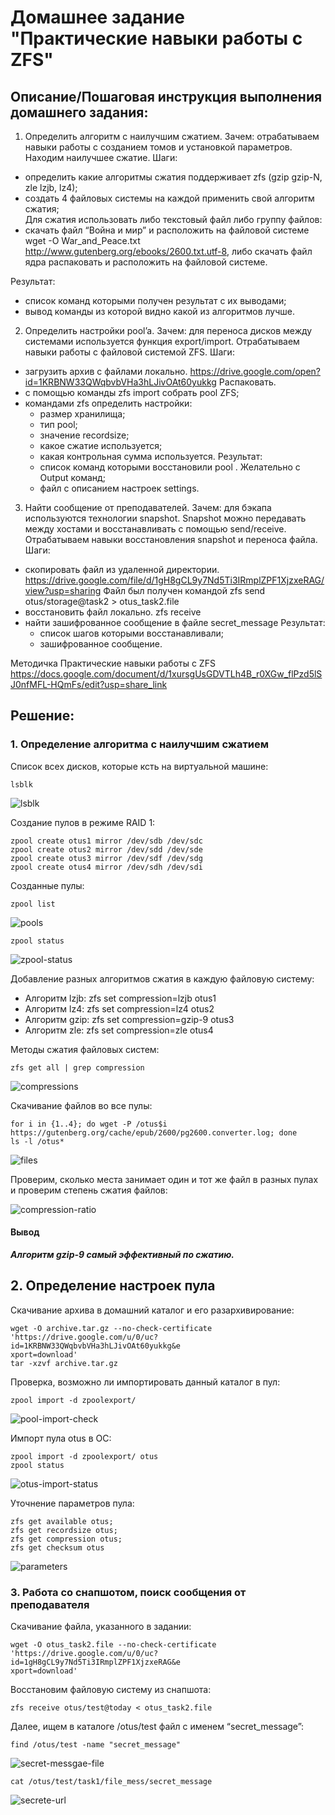 # Домашнее задание "Практические навыки работы с ZFS"

## Описание/Пошаговая инструкция выполнения домашнего задания:

1. Определить алгоритм с наилучшим сжатием.
Зачем: отрабатываем навыки работы с созданием томов и установкой параметров. Находим наилучшее сжатие.
Шаги:
* определить какие алгоритмы сжатия поддерживает zfs (gzip gzip-N, zle lzjb, lz4);
* создать 4 файловых системы на каждой применить свой алгоритм сжатия;  
Для сжатия использовать либо текстовый файл либо группу файлов:
* скачать файл “Война и мир” и расположить на файловой системе wget -O War_and_Peace.txt http://www.gutenberg.org/ebooks/2600.txt.utf-8, либо скачать файл ядра распаковать и расположить на файловой системе.

Результат:
- список команд которыми получен результат с их выводами;
- вывод команды из которой видно какой из алгоритмов лучше.

2. Определить настройки pool’a.
Зачем: для переноса дисков между системами используется функция export/import. Отрабатываем навыки работы с файловой системой ZFS.
Шаги:
* загрузить архив с файлами локально.
https://drive.google.com/open?id=1KRBNW33QWqbvbVHa3hLJivOAt60yukkg
Распаковать.
* с помощью команды zfs import собрать pool ZFS;
* командами zfs определить настройки:
	- размер хранилища;
	- тип pool;
	- значение recordsize;
	- какое сжатие используется;
	- какая контрольная сумма используется.
Результат:
	- список команд которыми восстановили pool . Желательно с Output команд;
	- файл с описанием настроек settings.

3. Найти сообщение от преподавателей.
Зачем: для бэкапа используются технологии snapshot. Snapshot можно передавать между хостами и восстанавливать с помощью send/receive. Отрабатываем навыки восстановления snapshot и переноса файла.
Шаги:
* скопировать файл из удаленной директории. https://drive.google.com/file/d/1gH8gCL9y7Nd5Ti3IRmplZPF1XjzxeRAG/view?usp=sharing
Файл был получен командой zfs send otus/storage@task2 > otus_task2.file
* восстановить файл локально. zfs receive
* найти зашифрованное сообщение в файле secret_message
Результат:
	- список шагов которыми восстанавливали;
	- зашифрованное сообщение.

Методичка Практические навыки работы с ZFS https://docs.google.com/document/d/1xursgUsGDVTLh4B_r0XGw_flPzd5lSJ0nfMFL-HQmFs/edit?usp=share_link

## Решение:

### 1. Определение алгоритма с наилучшим сжатием

Список всех дисков, которые ксть на виртуальной машине:
```
lsblk
```

![lsblk](imgs/lsblk.png)

Создание пулов в режиме RAID 1:
```
zpool create otus1 mirror /dev/sdb /dev/sdc
zpool create otus2 mirror /dev/sdd /dev/sde
zpool create otus3 mirror /dev/sdf /dev/sdg
zpool create otus4 mirror /dev/sdh /dev/sdi
```

Созданные пулы:

```
zpool list
```

![pools](imgs/pools.png)


```
zpool status
```

![zpool-status](imgs/zpool-status.png)


Добавление разных алгоритмов сжатия в каждую файловую систему:
- Алгоритм lzjb: zfs set compression=lzjb otus1
- Алгоритм lz4: zfs set compression=lz4 otus2
- Алгоритм gzip: zfs set compression=gzip-9 otus3
- Алгоритм zle: zfs set compression=zle otus4

Методы сжатия файловых систем:
```
zfs get all | grep compression
```

![compressions](imgs/compressions.png)

Скачивание файлов во все пулы:

```
for i in {1..4}; do wget -P /otus$i https://gutenberg.org/cache/epub/2600/pg2600.converter.log; done
ls -l /otus*
```

![files](imgs/files.png)

Проверим, сколько места занимает один и тот же файл в разных пулах и
проверим степень сжатия файлов:

![compression-ratio](imgs/compression-ratio.png)

#### Вывод

***Алгоритм gzip-9 самый эффективный по сжатию.***

## 2. Определение настроек пула

Скачивание архива в домашний каталог и его разархивирование:

```
wget -O archive.tar.gz --no-check-certificate 'https://drive.google.com/u/0/uc?id=1KRBNW33QWqbvbVHa3hLJivOAt60yukkg&e
xport=download'
tar -xzvf archive.tar.gz
```

Проверка, возможно ли импортировать данный каталог в пул:
```
zpool import -d zpoolexport/
```

![pool-import-check](imgs/pool-import-check.png)

Импорт пула otus в ОС:

```
zpool import -d zpoolexport/ otus
zpool status
```

![otus-import-status](imgs/otus-import-status.png)

Уточнение параметров пула:
```
zfs get available otus;
zfs get recordsize otus;
zfs get compression otus;
zfs get checksum otus
```

![parameters](imgs/parameters.png)

### 3. Работа со снапшотом, поиск сообщения от преподавателя

Скачивание файла, указанного в задании:
```
wget -O otus_task2.file --no-check-certificate 'https://drive.google.com/u/0/uc?id=1gH8gCL9y7Nd5Ti3IRmplZPF1XjzxeRAG&e
xport=download'
```

Восстановим файловую систему из снапшота: 
```
zfs receive otus/test@today < otus_task2.file
```

Далее, ищем в каталоге /otus/test файл с именем “secret_message”:
```
find /otus/test -name "secret_message"
```

![secret-messgae-file](imgs/secret-messgae-file.png)

```
cat /otus/test/task1/file_mess/secret_message
```

![secrete-url](imgs/secrete-url.png)




